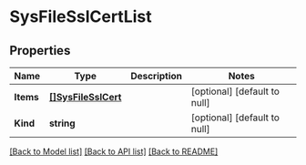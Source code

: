 # SysFileSslCertList

## Properties
Name | Type | Description | Notes
------------ | ------------- | ------------- | -------------
**Items** | [**[]SysFileSslCert**](sys_file_sslCert.md) |  | [optional] [default to null]
**Kind** | **string** |  | [optional] [default to null]

[[Back to Model list]](../README.md#documentation-for-models) [[Back to API list]](../README.md#documentation-for-api-endpoints) [[Back to README]](../README.md)


